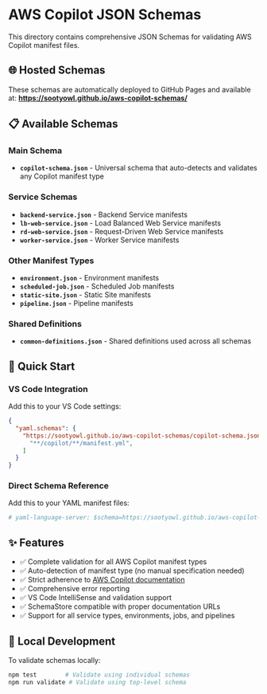 # AWS Copilot JSON Schemas

This directory contains comprehensive JSON Schemas for validating AWS Copilot manifest files.

## 🌐 Hosted Schemas

These schemas are automatically deployed to GitHub Pages and available at:
**https://sootyowl.github.io/aws-copilot-schemas/**

## 📋 Available Schemas

### Main Schema
- **`copilot-schema.json`** - Universal schema that auto-detects and validates any Copilot manifest type

### Service Schemas  
- **`backend-service.json`** - Backend Service manifests
- **`lb-web-service.json`** - Load Balanced Web Service manifests
- **`rd-web-service.json`** - Request-Driven Web Service manifests
- **`worker-service.json`** - Worker Service manifests

### Other Manifest Types
- **`environment.json`** - Environment manifests
- **`scheduled-job.json`** - Scheduled Job manifests
- **`static-site.json`** - Static Site manifests
- **`pipeline.json`** - Pipeline manifests

### Shared Definitions
- **`common-definitions.json`** - Shared definitions used across all schemas

## 🚀 Quick Start

### VS Code Integration
Add this to your VS Code settings:
```json
{
  "yaml.schemas": {
    "https://sootyowl.github.io/aws-copilot-schemas/copilot-schema.json": [
      "**/copilot/**/manifest.yml",
    ]
  }
}
```

### Direct Schema Reference
Add this to your YAML manifest files:
```yaml
# yaml-language-server: $schema=https://sootyowl.github.io/aws-copilot-schemas/copilot-schema.json
```

## ✨ Features

- ✅ Complete validation for all AWS Copilot manifest types
- ✅ Auto-detection of manifest type (no manual specification needed)
- ✅ Strict adherence to [AWS Copilot documentation](https://aws.github.io/copilot-cli/docs/manifest/overview/)
- ✅ Comprehensive error reporting
- ✅ VS Code IntelliSense and validation support
- ✅ SchemaStore compatible with proper documentation URLs
- ✅ Support for all service types, environments, jobs, and pipelines

## 🔧 Local Development

To validate schemas locally:
```bash
npm test        # Validate using individual schemas
npm run validate # Validate using top-level schema
```
